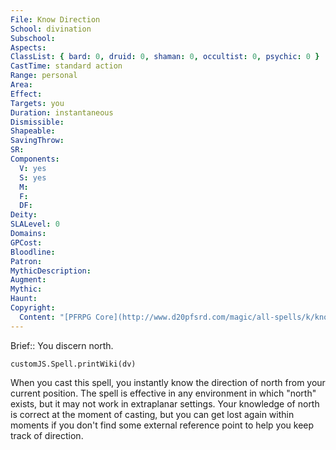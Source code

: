 ```yaml
---
File: Know Direction
School: divination
Subschool: 
Aspects: 
ClassList: { bard: 0, druid: 0, shaman: 0, occultist: 0, psychic: 0 }
CastTime: standard action
Range: personal
Area: 
Effect: 
Targets: you
Duration: instantaneous
Dismissible: 
Shapeable: 
SavingThrow: 
SR: 
Components:
  V: yes
  S: yes
  M: 
  F: 
  DF: 
Deity: 
SLALevel: 0
Domains: 
GPCost: 
Bloodline: 
Patron: 
MythicDescription: 
Augment: 
Mythic: 
Haunt: 
Copyright:
  Content: "[PFRPG Core](http://www.d20pfsrd.com/magic/all-spells/k/know-direction)"
---
```

Brief:: You discern north.

```dataviewjs
customJS.Spell.printWiki(dv)
```

When you cast this spell, you instantly know the direction of north from your current position. The spell is effective in any environment in which "north" exists, but it may not work in extraplanar settings. Your knowledge of north is correct at the moment of casting, but you can get lost again within moments if you don't find some external reference point to help you keep track of direction.
